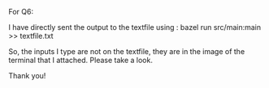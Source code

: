 For Q6: 

I have directly sent the output to the textfile using : bazel run src/main:main >> textfile.txt 

So, the inputs I type are not on the textfile, they are in the image of the terminal that I attached. Please take a look. 

Thank you!
